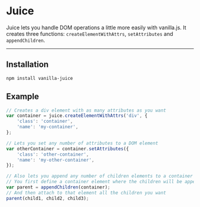 Juice
=====

Juice lets you handle DOM operations a little more easily with vanilla.js. It creates three functions: `createElementWithAttrs`, `setAttributes` and `appendChildren`.

----------

Installation
---

    npm install vanilla-juice


Example
---

```javascript
// Creates a div element with as many attributes as you want
var container = juice.createElementWithAttrs('div', {
	'class': 'container',
	'name': 'my-container',
};

// Lets you set any number of attributes to a DOM element
var otherContainer = container.setAttributes({
	'class': 'other-container',
	'name': 'my-other-container',
});

// Also lets you append any number of children elements to a container element
// You first define a container element where the children will be appended
var parent = appendChildren(container);
// And then attach to that element all the children you want
parent(child1, child2, child3);
```

